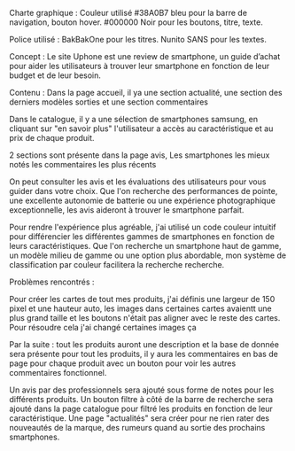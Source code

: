 
Charte graphique :
Couleur utilisé #38A0B7 bleu pour la barre de navigation, bouton hover.
#000000 Noir pour les boutons, titre, texte.

Police utilisé : 
BakBakOne pour les titres. 
Nunito SANS pour les textes. 

Concept :
Le site Uphone est une review de smartphone, un guide d’achat pour aider les utilisateurs à trouver leur smartphone en fonction de leur budget et de leur besoin.


Contenu :
Dans la page accueil, il ya une section actualité, une section des derniers modèles sorties et une section commentaires


Dans le catalogue, il y a une sélection de smartphones samsung, en cliquant sur "en savoir plus" l'utilisateur a accès au caractéristique et au prix de chaque produit.


2 sections sont présente dans la page avis,
Les smartphones les mieux notés 
les commentaires les plus récents

On peut consulter les avis et les évaluations des utilisateurs pour vous guider dans votre choix. 
Que l'on recherche des performances de pointe, une excellente autonomie de batterie ou une expérience photographique exceptionnelle, les avis aideront à trouver le smartphone parfait.


Pour rendre l'expérience plus agréable, j'ai utilisé un code couleur intuitif pour différencier les différentes gammes de smartphones en fonction de leurs caractéristiques. Que l'on recherche un smartphone haut de gamme, un modèle milieu de gamme ou une option plus abordable, mon système de classification par couleur facilitera la recherche recherche.

Problèmes rencontrés :

Pour créer les cartes de tout mes produits, j'ai définis une largeur de 150 pixel et une hauteur auto, les images dans certaines cartes avaientt une plus grand taille et les boutons n'était pas aligner avec le reste des cartes. Pour résoudre cela j'ai changé certaines images ça 


Par la suite :
tout les produits auront une description et la base de donnée sera présente pour tout les produits, il y aura les commentaires en bas de page pour chaque produit avec un bouton pour voir les autres commentaires fonctionnel.

Un avis par des professionnels sera ajouté sous forme de notes pour les différents produits.
Un bouton filtre à côté de la barre de recherche sera ajouté dans la page catalogue pour filtré les produits en fonction de leur caractéristique.
Une page "actualités" sera créer pour ne rien rater des nouveautés de la marque, des rumeurs quand au sortie des prochains smartphones.





